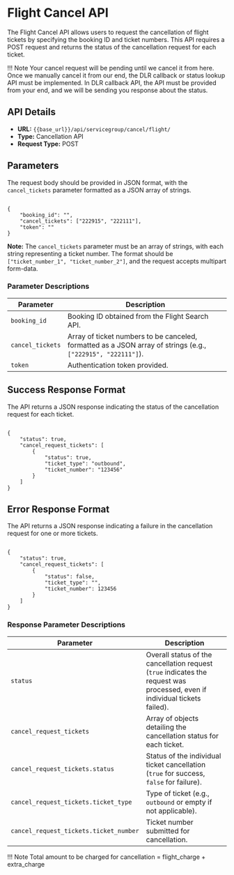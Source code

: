 # Flight Cancel API

The Flight Cancel API allows users to request the cancellation of flight tickets by specifying the booking ID and ticket numbers. This API requires a POST request and returns the status of the cancellation request for each ticket.

!!! Note 
    Your cancel request will be pending until we cancel it from here. Once we manually cancel it from our end, the DLR callback or status lookup API must be implemented. In DLR callback API, the API must be provided from your end, and we will be sending you response about the status.

## API Details

- **URL:** `{{base_url}}/api/servicegroup/cancel/flight/`
- **Type:** Cancellation API
- **Request Type:** POST

## Parameters

The request body should be provided in JSON format, with the `cancel_tickets` parameter formatted as a JSON array of strings.

<pre><code class="json">
{
    "booking_id": "<booking_id from search step>",
    "cancel_tickets": ["222915", "222111"],
    "token": "<provided_token>"
}
</code></pre>

**Note:** The `cancel_tickets` parameter must be an array of strings, with each string representing a ticket number. The format should be `["ticket_number_1", "ticket_number_2"]`, and the request accepts multipart form-data.

### Parameter Descriptions

| Parameter | Description |
|-----------|-------------|
| `booking_id` | Booking ID obtained from the Flight Search API. |
| `cancel_tickets` | Array of ticket numbers to be canceled, formatted as a JSON array of strings (e.g., `["222915", "222111"]`). |
| `token` | Authentication token provided. |

## Success Response Format

The API returns a JSON response indicating the status of the cancellation request for each ticket.

<pre><code class="json">
{
    "status": true,
    "cancel_request_tickets": [
        {
            "status": true,
            "ticket_type": "outbound",
            "ticket_number": "123456"
        }
    ]
}
</code></pre>

## Error Response Format

The API returns a JSON response indicating a failure in the cancellation request for one or more tickets.

<pre><code class="json">
{
    "status": true,
    "cancel_request_tickets": [
        {
            "status": false,
            "ticket_type": "",
            "ticket_number": 123456
        }
    ]
}
</code></pre>

### Response Parameter Descriptions

| Parameter | Description |
|-----------|-------------|
| `status` | Overall status of the cancellation request (`true` indicates the request was processed, even if individual tickets failed). |
| `cancel_request_tickets` | Array of objects detailing the cancellation status for each ticket. |
| `cancel_request_tickets.status` | Status of the individual ticket cancellation (`true` for success, `false` for failure). |
| `cancel_request_tickets.ticket_type` | Type of ticket (e.g., `outbound` or empty if not applicable). |
| `cancel_request_tickets.ticket_number` | Ticket number submitted for cancellation. |


!!! Note
    Total amount to be charged for cancellation = flight\_charge \+ extra\_charge